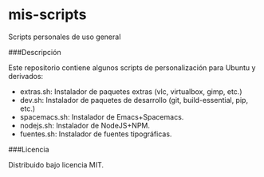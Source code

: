 # mis-scripts
Scripts personales de uso general

###Descripción

Este repositorio contiene algunos scripts de personalización para Ubuntu y derivados:

 * extras.sh: Instalador de paquetes extras (vlc, virtualbox, gimp, etc.)
 * dev.sh: Instalador de paquetes de desarrollo (git, build-essential, pip, etc.)
 * spacemacs.sh: Instalador de Emacs+Spacemacs.
 * nodejs.sh: Instalador de NodeJS+NPM.
 * fuentes.sh: Instalador de fuentes tipográficas.
 
###Licencia

Distribuido bajo licencia MIT.
